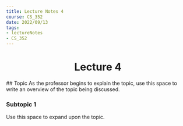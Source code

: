 ```yaml
---
title: Lecture Notes 4
course: CS_352
date: 2022/09/13
tags: 
- lectureNotes
- CS_352
---
```


<center><h1>Lecture 4</h1></center>
## Topic
As the professor begins to explain the topic, use this space to write an overview of the topic being discussed.

### Subtopic 1
Use this space to expand upon the topic.

